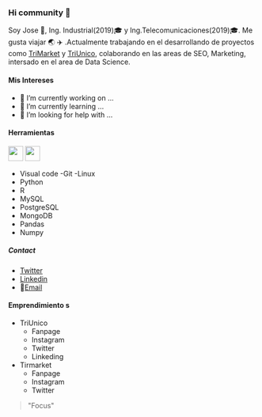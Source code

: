 ### Hi community 👋


Soy Jose :pineapple:, Ing. Industrial(2019):mortar_board: y Ing.Telecomunicaciones(2019):mortar_board:. Me gusta viajar :earth_asia: :airplane:  .Actualmente trabajando en el desarrollando de proyectos como [TriMarket](https://trimarket.store) y [TriUnico](https://triunico.com), colaborando en las areas de SEO, Marketing, intersado en el area de Data Science.

#### Mis Intereses
- 🔭 I’m currently working on ...
- 🌱 I’m currently learning ...
- 🤔 I’m looking for help with ...


#### Herramientas
<code><img height="30" src="https://avatars3.githubusercontent.com/u/18133?s=200&v=4"></code>
<code><img height="30" src="https://www.google.com/urlsa=i&url=https%3A%2F%2Fgithub.com%2Fgit&psig=AOvVaw3jkhTWZyZeSa5tcJhZvtQF&ust=1599752770710000&source=images&cd=vfe&ved=0CAIQjRxqFwoTCKjW49C13OsCFQAAAAAdAAAAABAD"></code>

- Visual code 
-Git
-Linux
- Python
- R
- MySQL
- PostgreSQL
- MongoDB
- Pandas
- Numpy

##### Contact
- [Twitter](https://twitter.com/pinajmr)
- [Linkedin](https://www.linkedin.com/in/pinajmr/)
- :e-mail:[Email](pinajoma0@gmail.com)

#### Emprendimiento s
- TriUnico
  - Fanpage
  - Instagram
  - Twitter
  - Linkeding
- Tirmarket
  - Fanpage
  - Instagram
  - Twitter


>"Focus"
